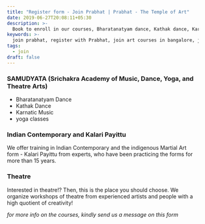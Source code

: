 ```yaml
---
title: "Register form - Join Prabhat | Prabhat - The Temple of Art"
date: 2019-06-27T20:08:11+05:30
description: >-
  Book to enroll in our courses, Bharatanatyam dance, Kathak dance, Karnatic music. Join the temple of art. Register Now!
keywords: >-
  join prabhat, register with Prabhat, join art courses in bangalore, join Bharatanatyam Dance classes, join Kathak Dance, join Karnatic Music.
tags:
  - join
draft: false
---
```


### SAMUDYATA (Srichakra Academy of Music, Dance, Yoga, and Theatre Arts)

- Bharatanatyam Dance
- Kathak Dance
- Karnatic Music
- yoga classes

### Indian Contemporary and Kalari Payittu

We offer training in Indian Contemporary and the indigenous Martial Art form - Kalari Payittu from experts, who have been practicing the forms for more than 15 years.  

### Theatre

Interested in theatre!? Then, this is the place you should choose. We organize workshops of theatre from experienced artists and people with a high quotient of creativity!

_for more info on the courses, kindly send us a message on this form_
